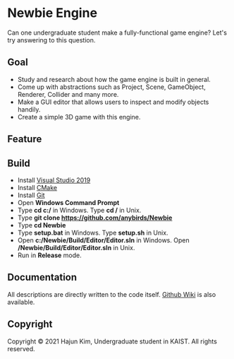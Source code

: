 # Newbie Engine
Can one undergraduate student make a fully-functional game engine? Let's try answering to this question.

## Goal
* Study and research about how the game engine is built in general.
* Come up with abstractions such as Project, Scene, GameObject, Renderer, Collider and many more.
* Make a GUI editor that allows users to inspect and modify objects handily.
* Create a simple 3D game with this engine. 

## Feature

## Build
* Install [Visual Studio 2019](https://visualstudio.microsoft.com/)
* Install [CMake](https://cmake.org/)
* Install [Git](https://git-scm.com/)
* Open **Windows Command Prompt**
* Type **cd c:/** in Windows. Type **cd /** in Unix.
* Type **git clone https://github.com/anybirds/Newbie**
* Type **cd Newbie**
* Type **setup.bat** in Windows. Type **setup.sh** in Unix.
* Open **c:/Newbie/Build/Editor/Editor.sln** in Windows. Open **/Newbie/Build/Editor/Editor.sln** in Unix.
* Run in **Release** mode.

## Documentation
All descriptions are directly written to the code itself. [Github Wiki](https://github.com/anybirds/Newbie/wiki) is also available.

## Copyright
Copyright © 2021 Hajun Kim, Undergraduate student in KAIST. All rights reserved. 
